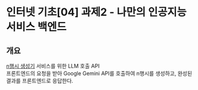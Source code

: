 # 인터넷 기초[04] 과제2 - 나만의 인공지능 서비스 백엔드

## 개요
[n행시 생성기](https://konyu1004.github.io/assign2) 서비스를 위한 LLM 호출 API  
프론트엔드의 요청을 받아 Google Gemini API를 호출하여 n행시를 생성하고, 완성된 결과를 프론트엔드로 응답한다.
